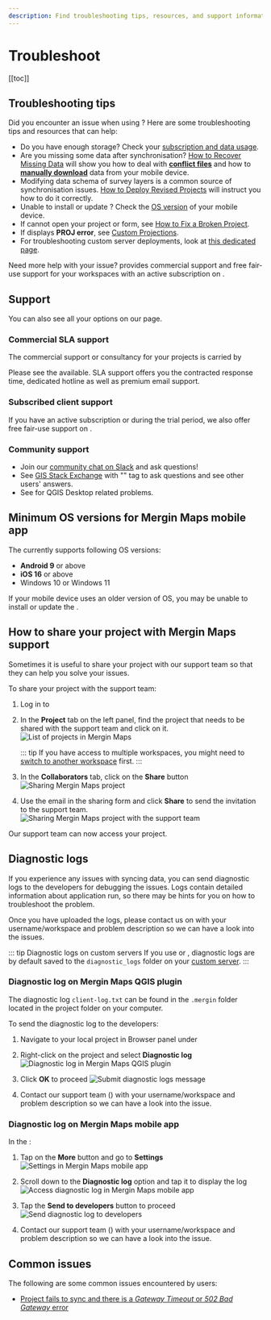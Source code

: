 ```yaml
---
description: Find troubleshooting tips, resources, and support information to help resolve issues with Mergin Maps.
---
```


# Troubleshoot
[[toc]]

## Troubleshooting tips
Did you encounter an issue when using <MainPlatformNameLink />? Here are some troubleshooting tips and resources that can help:
- Do you have enough storage? Check your [subscription and data usage](../../manage/dashboard/#subscriptions).
- Are you missing some data after synchronisation? [How to Recover Missing Data](../../manage/missing-data/) will show you how to deal with [**conflict files**](../../manage/missing-data/#there-are-conflict-files-in-the-folder) and how to [**manually download**](../../manage/missing-data/#there-are-no-conflict-files-in-the-folder) data from your mobile device.
- Modifying data schema of survey layers is a common source of synchronisation issues. [How to Deploy Revised Projects](../../manage/missing-data/) will instruct you how to do it correctly.
- Unable to install or update <MobileAppName />? Check the [OS version](#minimum-os-versions-for-mergin-maps-mobile-app) of your mobile device. 
- If <MobileAppName /> cannot open your project or form, see [How to Fix a Broken Project](../../field/broken-project/).
- If <MobileAppName /> displays **PROJ error**, see [Custom Projections](../../gis/proj/).
- For troubleshooting custom server deployments, look at [this dedicated page](../../server/troubleshoot/).

Need more help with your issue? <LutraConsultingWeb /> provides commercial support and free fair-use support for your workspaces with an active subscription on <MerginMapsEmail id="support" />. 

<CommunityJoin />

## Support

You can also see all your options on our <MainPlatformNameLink id="support" desc="support" /> page.

### Commercial SLA support

The commercial support or consultancy for your projects is carried by <LutraConsultingWeb />

<PublicImage src="lutra-logo.png" title="Lutra Consulting Ltd. logo" style="width:50%" />
    
Please see the <MainDomainNameLink id="support" desc="support packages"/> available. SLA support offers you the contracted response time, dedicated hotline as well as premium email support.

### Subscribed client support

If you have an active <MainPlatformNameLink /> subscription or during the trial period, we also offer free fair-use support on <MerginMapsEmail id="support" />.

### Community support
- Join our [community chat on Slack](https://merginmaps.com/community/join) and ask questions!
- See [GIS Stack Exchange](https://gis.stackexchange.com/questions/tagged/mergin-maps) with "<NoSpellcheck id="mergin-maps" />" tag to ask questions and see other users' answers.
- See <QGISHelp ver="3.22" link="user_manual/index.html" text="QGIS documentation" /> for QGIS Desktop related problems.

## Minimum OS versions for Mergin Maps mobile app

The <MobileAppNameShort /> currently supports following OS versions:
- **Android 9** or above
- **iOS 16** or above
- Windows 10 or Windows 11

If your mobile device uses an older version of OS, you may be unable to install or update the <MobileAppNameShort />.

## How to share your project with Mergin Maps support

Sometimes it is useful to share your project with our support team so that they can help you solve your issues.

To share your project with the support team:
1. Log in to <AppDomainNameLink />
2. In the **Project** tab on the left panel, find the project that needs to be shared with the support team and click on it.
   ![List of projects in Mergin Maps](./mergin-maps-dashboard-find-project.jpg "List of projects in Mergin Maps")
   
   ::: tip
   If you have access to multiple workspaces, you might need to [switch to another workspace](../../manage/workspaces/#switch-workspaces-in-mergin-maps-dashboard) first.
   :::

3. In the **Collaborators** tab, click on the **Share** button 
   ![Sharing Mergin Maps project](./mergin-maps-dashboard-share-project.jpg "Sharing Mergin Maps project")

4. Use the email <MerginMapsEmail id="support" /> in the sharing form and click **Share** to send the invitation to the support team.
   ![Sharing Mergin Maps project with the support team](./mergin-maps-share-project-with-support.jpg "Sharing Mergin Maps project with the support team")

Our support team can now access your <MainPlatformNameLink /> project.

## Diagnostic logs

If you experience any issues with syncing data, you can send diagnostic logs to the developers for debugging the issues. Logs contain detailed information about application run, so there may be hints for you on how to troubleshoot the problem. 

Once you have uploaded the logs, please contact us on <MerginMapsEmail id="support" /> with your username/workspace and problem description so we can have a look into the issues.

::: tip Diagnostic logs on custom servers
If you use <EnterprisePlatformName /> or <CommunityPlatformName />, diagnostic logs are by default saved to the `diagnostic_logs` folder on your [custom server](../../server/).
:::

### Diagnostic log on Mergin Maps QGIS plugin 

The diagnostic log `client-log.txt` can be found in the `.mergin` folder located in the project folder on your computer.

To send the diagnostic log to the developers:
1. Navigate to your local project in Browser panel under <QGISPluginName />

2. Right-click on the project and select **Diagnostic log**
   ![Diagnostic log in Mergin Maps QGIS plugin](./qgis-logs.jpg "Diagnostic log in Mergin Maps QGIS plugin")

3. Click **OK** to proceed
   ![Submit diagnostic logs message](./plugin-logs.jpg "Submit diagnostic logs message")

4. Contact our support team (<MerginMapsEmail id="support" />) with your username/workspace and problem description so we can have a look into the issue. 

### Diagnostic log on Mergin Maps mobile app
In the <MobileAppNameShort />:
1. Tap on the **More** button and go to **Settings** 
   ![Settings in Mergin Maps mobile app](./mobile-app-settings.jpg "Settings in Mergin Maps mobile app")

2. Scroll down to the **Diagnostic log** option and tap it to display the log
   ![Access diagnostic log in Mergin Maps mobile app](./mobile-app-settings-diagnostic-log.jpg "Diagnostic log in Mergin Maps mobile app")

3. Tap the **Send to developers** button to proceed
   ![Send diagnostic log to developers](./mobile-app-send-diagnostic-log.jpg "Diagnostic log content in Mergin Maps mobile app")

4. Contact our support team (<MerginMapsEmail id="support" />) with your username/workspace and problem description so we can have a look into the issue.

## Common issues
The following are some common issues encountered by users:
- [Project fails to sync and there is a *Gateway Timeout* or *502 Bad Gateway* error](./not_syncing/#gateway-timeout-or-502-bad-gateway) 
